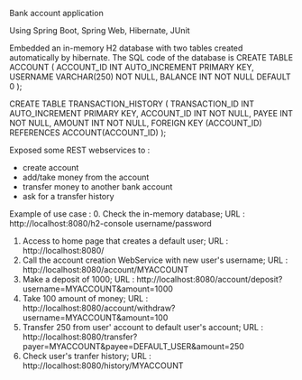 Bank account application

Using Spring Boot, Spring Web, Hibernate, JUnit

Embedded an in-memory H2 database with two tables created automatically by hibernate. The SQL code of the database is 
CREATE TABLE ACCOUNT (
  ACCOUNT_ID INT AUTO_INCREMENT PRIMARY KEY,
  USERNAME VARCHAR(250) NOT NULL,
  BALANCE INT NOT NULL DEFAULT 0
);

CREATE TABLE TRANSACTION_HISTORY (
  TRANSACTION_ID INT AUTO_INCREMENT PRIMARY KEY,
  ACCOUNT_ID INT NOT NULL,
  PAYEE INT NOT NULL,
  AMOUNT INT NOT NULL,
  FOREIGN KEY (ACCOUNT_ID) REFERENCES ACCOUNT(ACCOUNT_ID)
);

Exposed some REST webservices to :
- create account
- add/take money from the account 
- transfer money to another bank account
- ask for a transfer history 

Example of use case : 
0. Check the in-memory database; URL : http://localhost:8080/h2-console username/password
1. Access to home page that creates a default user; URL : http://localhost:8080/
2. Call the account creation WebService with new user's username; URL : http://localhost:8080/account/MYACCOUNT
3. Make a deposit of 1000; URL : http://localhost:8080/account/deposit?username=MYACCOUNT&amount=1000
4. Take 100 amount of money; URL : http://localhost:8080/account/withdraw?username=MYACCOUNT&amount=100
5. Transfer 250 from user' account to default user's account; URL : http://localhost:8080/transfer?payer=MYACCOUNT&payee=DEFAULT_USER&amount=250
6. Check user's tranfer history; URL : http://localhost:8080/history/MYACCOUNT

